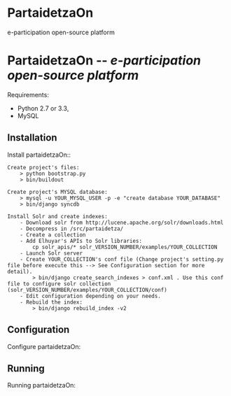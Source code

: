 # PartaidetzaOn
e-participation open-source platform

PartaidetzaOn -- *e-participation open-source platform*
=========================================================

Requirements: 

- Python 2.7 or 3.3, 
- MySQL

Installation
------------

Install partaidetzaOn::

    Create project's files:
        > python bootstrap.py
        > bin/buildout

    Create project's MYSQL database:
        > mysql -u YOUR_MYSQL_USER -p -e "create database YOUR_DATABASE"
        > bin/django syncdb
        
    Install Solr and create indexes:
        - Download solr from http://lucene.apache.org/solr/downloads.html
        - Decompress in /src/partaidetza/
        - Create a collection
        - Add Elhuyar's APIs to Solr libraries:
            cp solr_apis/* solr_VERSION_NUMBER/examples/YOUR_COLLECTION
        - Launch Solr server
        - Create YOUR_COLLECTION's conf file (Change project's setting.py file before execute this --> See Configuration section for more detail).
            > bin/django create_search_indexes > conf.xml . Use this conf file to configure solr collection (solr_VERSION_NUMBER/examples/YOUR_COLLECTION/conf)
        - Edit configuration depending on your needs.     
        - Rebuild the index:
            > bin/django rebuild_index -v2
        
        
Configuration
-------------

Configure partaidetzaOn:


Running
-------

Running partaidetzaOn:
    

